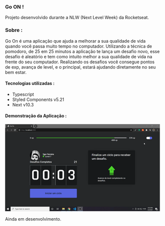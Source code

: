 ### Go ON !

Projeto desenvolvido durante a NLW (Next Level Week) da Rocketseat.

### Sobre : 

Go On é uma aplicação que ajuda a melhorar a sua qualidade de vida quando você passa muito tempo no computador.
Utilizando a técnica de pomodoro, de 25 em 25 minutos a aplicação te lança um desafio novo, esse desafio é aleatório
e tem como intuito melhor a sua qualidade de vida na frente do seu computador.
Realizando os desafios você consegue pontos de exp, avança de level, e o principal, estará ajudando diretamente no seu bem estar.


#### Tecnologias utilizadas :
- Typescript
- Styled Components v5.21
- Next v10.3

#### Demonstração da Aplicação :

![](/public/demo1.gif)

Ainda em desenvolvimento. 